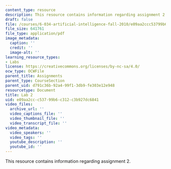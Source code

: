 ```yaml
---
content_type: resource
description: This resource contains information regarding assignment 2.
draft: false
file: /courses/6-034-artificial-intelligence-fall-2010/e09aa2ccc53799b6c312c3b927dc6841_MIT6_034F10_lab2.pdf
file_size: 641761
file_type: application/pdf
image_metadata:
  caption: ''
  credit: ''
  image-alt: ''
learning_resource_types:
- Labs
license: https://creativecommons.org/licenses/by-nc-sa/4.0/
ocw_type: OCWFile
parent_title: Assignments
parent_type: CourseSection
parent_uid: d791c36b-92a4-99f1-3db9-fe303e12e948
resourcetype: Document
title: Lab 2
uid: e09aa2cc-c537-99b6-c312-c3b927dc6841
video_files:
  archive_url: ''
  video_captions_file: ''
  video_thumbnail_file: ''
  video_transcript_file: ''
video_metadata:
  video_speakers: ''
  video_tags: ''
  youtube_description: ''
  youtube_id: ''
---
```

This resource contains information regarding assignment 2.